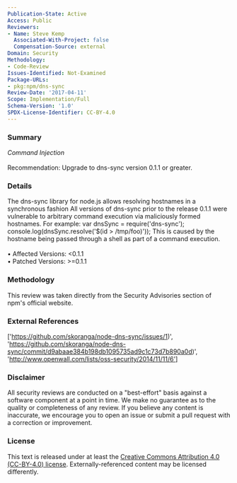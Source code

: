 ```yaml
---
Publication-State: Active
Access: Public
Reviewers:
- Name: Steve Kemp
  Associated-With-Project: false
  Compensation-Source: external
Domain: Security
Methodology:
- Code-Review
Issues-Identified: Not-Examined
Package-URLs:
- pkg:npm/dns-sync
Review-Date: '2017-04-11'
Scope: Implementation/Full
Schema-Version: '1.0'
SPDX-License-Identifier: CC-BY-4.0
---
```

### Summary
*Command Injection*<br><br>Recommendation: Upgrade to dns-sync version 0.1.1 or greater.
### Details
The dns-sync library for node.js allows resolving hostnames in a synchronous fashion  All versions of dns-sync prior to the release 0.1.1 were vulnerable to arbitrary command execution via maliciously formed hostnames.  For example:      var dnsSync = require('dns-sync');     console.log(dnsSync.resolve('$(id > /tmp/foo)'));  This is caused by the hostname being passed through a shell as part of a command execution.
<br><br>• Affected Versions: <0.1.1
<br>• Patched Versions: >=0.1.1
### Methodology
This review was taken directly from the Security Advisories section of npm's official website.
### External References
['https://github.com/skoranga/node-dns-sync/issues/1)', 'https://github.com/skoranga/node-dns-sync/commit/d9abaae384b198db1095735ad9c1c73d7b890a0d)', 'http://www.openwall.com/lists/oss-security/2014/11/11/6']
### Disclaimer
All security reviews are conducted on a "best-effort" basis against a software component at a point in time. We make no guarantee as to the quality or completeness of any review. If you believe any content is inaccurate, we encourage you to open an issue or submit a pull request with a correction or improvement.
### License
This text is released under at least the [Creative Commons Attribution 4.0 (CC-BY-4.0) license](https://creativecommons.org/licenses/by/4.0/legalcode.txt). Externally-referenced content may be licensed differently.
